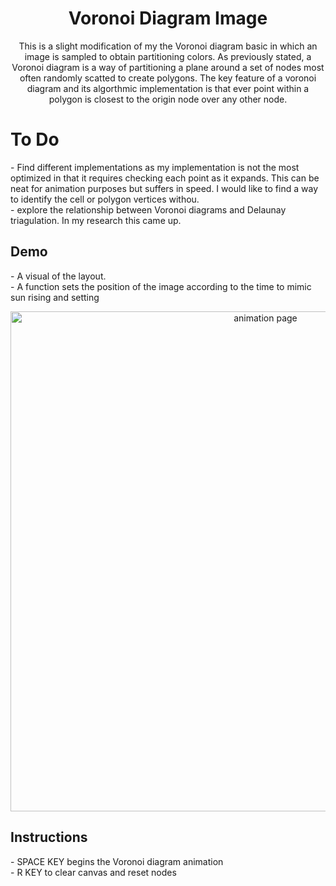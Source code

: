 <h1 align="center">Voronoi Diagram Image</h1>

<p align="center">
This is a slight modification of my the Voronoi diagram basic in which an image is sampled to obtain partitioning colors. As previously stated, a Voronoi diagram is a way of partitioning a plane around a set of nodes most often randomly scatted to create polygons. The key feature of a voronoi diagram and its algorthmic implementation is that ever point within a polygon is closest to the origin node over any other node. 
</p>

# To Do
<p>- Find different implementations as my implementation is not the most optimized in that it requires checking each point as it expands. This can be neat for animation purposes but suffers in speed. I would like to find a way to identify the cell or polygon vertices withou. 
<br>- explore the relationship between Voronoi diagrams and Delaunay triagulation. In my research this came up. 
</p>
 
## Demo
<p>- A visual of the layout.
<br>- A function sets the position of the image according to the time to mimic sun rising and setting</p>
<p align="center">
  <img width="800" align="center" src="https://github.com/yahirRendon/algorithm-examples/blob/main/voronoi-diagram-img/data/voronoi-diagram-img-anim.gif" alt="animation page"/>
</p>

##  Instructions
<p>- SPACE KEY begins the Voronoi diagram animation
<br>- R KEY to clear canvas and reset nodes
</p>
